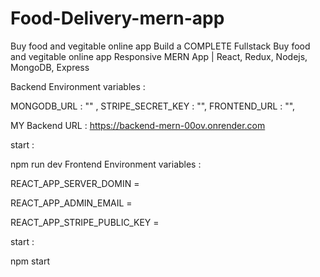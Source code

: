 # Food-Delivery-mern-app
Buy food and vegitable online app
Build a COMPLETE Fullstack Buy food and vegitable online app Responsive MERN App | React, Redux, Nodejs, MongoDB, Express

Backend Environment variables :

MONGODB_URL : "" ,
STRIPE_SECRET_KEY : "",
FRONTEND_URL : "",

MY Backend URL : https://backend-mern-00ov.onrender.com

start :

npm run dev
Frontend Environment variables :

REACT_APP_SERVER_DOMIN = 

REACT_APP_ADMIN_EMAIL =

REACT_APP_STRIPE_PUBLIC_KEY =

start :

npm start
